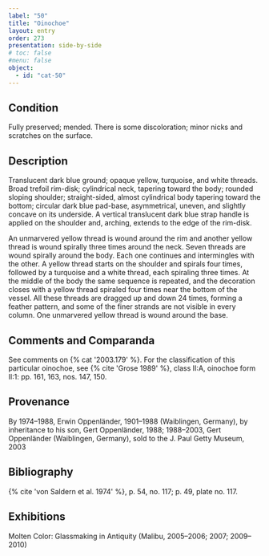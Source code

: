 ```yaml
---
label: "50"
title: "Oinochoe"
layout: entry
order: 273
presentation: side-by-side
# toc: false
#menu: false 
object:
  - id: "cat-50"
---
```


## Condition

Fully preserved; mended. There is some discoloration; minor nicks and scratches on the surface.

## Description

Translucent dark blue ground; opaque yellow, turquoise, and white threads. Broad trefoil rim-disk; cylindrical neck, tapering toward the body; rounded sloping shoulder; straight-sided, almost cylindrical body tapering toward the bottom; circular dark blue pad-base, asymmetrical, uneven, and slightly concave on its underside. A vertical translucent dark blue strap handle is applied on the shoulder and, arching, extends to the edge of the rim-disk.

An unmarvered yellow thread is wound around the rim and another yellow thread is wound spirally three times around the neck. Seven threads are wound spirally around the body. Each one continues and intermingles with the other. A yellow thread starts on the shoulder and spirals four times, followed by a turquoise and a white thread, each spiraling three times. At the middle of the body the same sequence is repeated, and the decoration closes with a yellow thread spiraled four times near the bottom of the vessel. All these threads are dragged up and down 24 times, forming a feather pattern, and some of the finer strands are not visible in every column. One unmarvered yellow thread is wound around the base.

## Comments and Comparanda

See comments on {% cat '2003.179' %}. For the classification of this particular oinochoe, see {% cite 'Grose 1989' %}, class II:A, oinochoe form II:1: pp. 161, 163, nos. 147, 150.

## Provenance

By 1974–1988, Erwin Oppenländer, 1901–1988 (Waiblingen, Germany), by inheritance to his son, Gert Oppenländer, 1988; 1988–2003, Gert Oppenländer (Waiblingen, Germany), sold to the J. Paul Getty Museum, 2003

## Bibliography

{% cite 'von Saldern et al. 1974' %}, p. 54, no. 117; p. 49, plate no. 117.

## Exhibitions

Molten Color: Glassmaking in Antiquity (Malibu, 2005–2006; 2007; 2009–2010)
